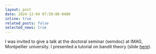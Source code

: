```yaml
---
layout: post
date: 2024-12-04 07:59:00-0400
inline: true
related_posts: false
selected_news: true
---
```


I was invited to give a talk at the doctoral seminar (semdoc) at IMAG, Montpellier university. 
I presented a tutorial on bandit theory (slide <a href="https://victorthuot.github.io/assets/pdf/slides_semdoc_dec2024.pdf">here</a>). 
